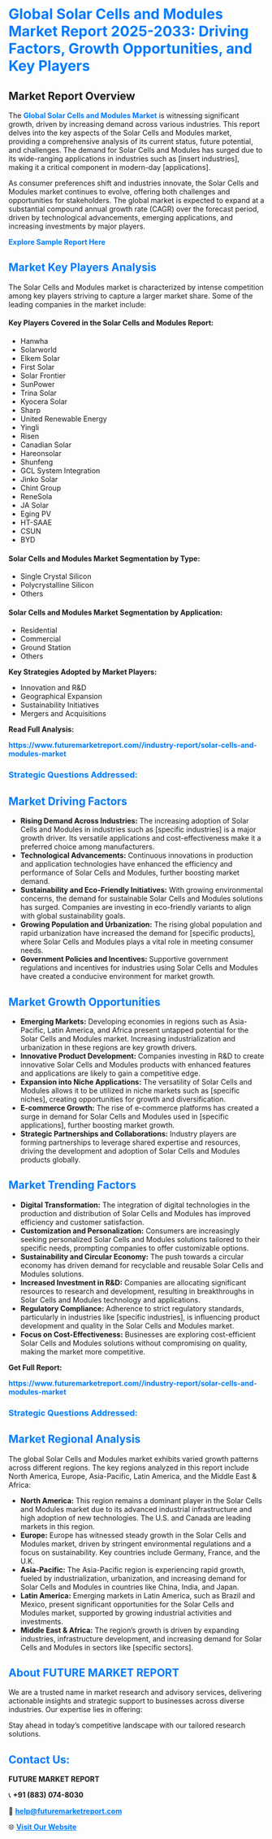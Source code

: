 <h1 style="color: #007BFF;">Global Solar Cells and Modules Market Report 2025-2033: Driving Factors, Growth Opportunities, and Key Players</h1>

<section id="overview">
<h2>Market Report Overview</h2>
<p>The <a href="https://www.futuremarketreport.com//industry-report/solar-cells-and-modules-market" style="color: #007BFF; text-decoration: none;"><strong>Global Solar Cells and Modules Market</strong></a> is witnessing significant growth, driven by increasing demand across various industries. This report delves into the key aspects of the Solar Cells and Modules market, providing a comprehensive analysis of its current status, future potential, and challenges. The demand for Solar Cells and Modules has surged due to its wide-ranging applications in industries such as [insert industries], making it a critical component in modern-day [applications].</p>
<p>As consumer preferences shift and industries innovate, the Solar Cells and Modules market continues to evolve, offering both challenges and opportunities for stakeholders. The global market is expected to expand at a substantial compound annual growth rate (CAGR) over the forecast period, driven by technological advancements, emerging applications, and increasing investments by major players.</p>
</section>

<section id="overview">
<p><a href="https://www.futuremarketreport.com//request-sample/reportId=82099" style="color: #007BFF; text-decoration: none;"><strong>Explore Sample Report Here</strong></a></p>
</section>

<section id="key-players">
<h2 style="color: #007BFF;">Market Key Players Analysis</h2>
<p>The Solar Cells and Modules market is characterized by intense competition among key players striving to capture a larger market share. Some of the leading companies in the market include:</p>
<h4>Key Players Covered in the Solar Cells and Modules Report:</h4>
<ul><li>Hanwha</li><li>Solarworld</li><li>Elkem Solar</li><li>First Solar</li><li>Solar Frontier</li><li>SunPower</li><li>Trina Solar</li><li>Kyocera Solar</li><li>Sharp</li><li>United Renewable Energy</li><li>Yingli</li><li>Risen</li><li>Canadian Solar</li><li>Hareonsolar</li><li>Shunfeng</li><li>GCL System Integration</li><li>Jinko Solar</li><li>Chint Group</li><li>ReneSola</li><li>JA Solar</li><li>Eging PV</li><li>HT-SAAE</li><li>CSUN</li><li>BYD</li></ul>
<h4>Solar Cells and Modules Market Segmentation by Type:</h4>
<ul><li>Single Crystal Silicon</li><li>Polycrystalline Silicon</li><li>Others</li></ul>

<h4>Solar Cells and Modules Market Segmentation by Application:</h4>
<ul><li>Residential</li><li>Commercial</li><li>Ground Station</li><li>Others</li></ul>
<p><strong>Key Strategies Adopted by Market Players:</strong></p>
<ul>
<li>Innovation and R&D</li>
<li>Geographical Expansion</li>
<li>Sustainability Initiatives</li>
<li>Mergers and Acquisitions</li>
</ul>
</section>

<section>
<p><strong>Read Full Analysis: </strong></p><a href="https://www.futuremarketreport.com//industry-report/solar-cells-and-modules-market" style="color: #007BFF; text-decoration: none;"><strong>https://www.futuremarketreport.com//industry-report/solar-cells-and-modules-market</strong></a>
<h3 style="color: #007BFF;">Strategic Questions Addressed:</h3>
</section>

<section id="driving-factors">
<h2 style="color: #007BFF;">Market Driving Factors</h2>
<ul>
<li><strong>Rising Demand Across Industries:</strong> The increasing adoption of Solar Cells and Modules in industries such as [specific industries] is a major growth driver. Its versatile applications and cost-effectiveness make it a preferred choice among manufacturers.</li>
<li><strong>Technological Advancements:</strong> Continuous innovations in production and application technologies have enhanced the efficiency and performance of Solar Cells and Modules, further boosting market demand.</li>
<li><strong>Sustainability and Eco-Friendly Initiatives:</strong> With growing environmental concerns, the demand for sustainable Solar Cells and Modules solutions has surged. Companies are investing in eco-friendly variants to align with global sustainability goals.</li>
<li><strong>Growing Population and Urbanization:</strong> The rising global population and rapid urbanization have increased the demand for [specific products], where Solar Cells and Modules plays a vital role in meeting consumer needs.</li>
<li><strong>Government Policies and Incentives:</strong> Supportive government regulations and incentives for industries using Solar Cells and Modules have created a conducive environment for market growth.</li>
</ul>
</section>

<section id="growth-opportunities">
<h2 style="color: #007BFF;">Market Growth Opportunities</h2>
<ul>
<li><strong>Emerging Markets:</strong> Developing economies in regions such as Asia-Pacific, Latin America, and Africa present untapped potential for the Solar Cells and Modules market. Increasing industrialization and urbanization in these regions are key growth drivers.</li>
<li><strong>Innovative Product Development:</strong> Companies investing in R&D to create innovative Solar Cells and Modules products with enhanced features and applications are likely to gain a competitive edge.</li>
<li><strong>Expansion into Niche Applications:</strong> The versatility of Solar Cells and Modules allows it to be utilized in niche markets such as [specific niches], creating opportunities for growth and diversification.</li>
<li><strong>E-commerce Growth:</strong> The rise of e-commerce platforms has created a surge in demand for Solar Cells and Modules used in [specific applications], further boosting market growth.</li>
<li><strong>Strategic Partnerships and Collaborations:</strong> Industry players are forming partnerships to leverage shared expertise and resources, driving the development and adoption of Solar Cells and Modules products globally.</li>
</ul>
</section>

<section id="trending-factors">
<h2 style="color: #007BFF;">Market Trending Factors</h2>
<ul>
<li><strong>Digital Transformation:</strong> The integration of digital technologies in the production and distribution of Solar Cells and Modules has improved efficiency and customer satisfaction.</li>
<li><strong>Customization and Personalization:</strong> Consumers are increasingly seeking personalized Solar Cells and Modules solutions tailored to their specific needs, prompting companies to offer customizable options.</li>
<li><strong>Sustainability and Circular Economy:</strong> The push towards a circular economy has driven demand for recyclable and reusable Solar Cells and Modules solutions.</li>
<li><strong>Increased Investment in R&D:</strong> Companies are allocating significant resources to research and development, resulting in breakthroughs in Solar Cells and Modules technology and applications.</li>
<li><strong>Regulatory Compliance:</strong> Adherence to strict regulatory standards, particularly in industries like [specific industries], is influencing product development and quality in the Solar Cells and Modules market.</li>
<li><strong>Focus on Cost-Effectiveness:</strong> Businesses are exploring cost-efficient Solar Cells and Modules solutions without compromising on quality, making the market more competitive.</li>
</ul>
</section>

<section>
<p><strong>Get Full Report: </strong></p><a href="https://www.futuremarketreport.com//industry-report/solar-cells-and-modules-market" style="color: #007BFF; text-decoration: none;"><strong>https://www.futuremarketreport.com//industry-report/solar-cells-and-modules-market</strong></a>
<h3 style="color: #007BFF;">Strategic Questions Addressed:</h3>
</section>


<section id="regional-analysis">
<h2 style="color: #007BFF;">Market Regional Analysis</h2>
<p>The global Solar Cells and Modules market exhibits varied growth patterns across different regions. The key regions analyzed in this report include North America, Europe, Asia-Pacific, Latin America, and the Middle East & Africa:</p>
<ul>
<li><strong>North America:</strong> This region remains a dominant player in the Solar Cells and Modules market due to its advanced industrial infrastructure and high adoption of new technologies. The U.S. and Canada are leading markets in this region.</li>
<li><strong>Europe:</strong> Europe has witnessed steady growth in the Solar Cells and Modules market, driven by stringent environmental regulations and a focus on sustainability. Key countries include Germany, France, and the U.K.</li>
<li><strong>Asia-Pacific:</strong> The Asia-Pacific region is experiencing rapid growth, fueled by industrialization, urbanization, and increasing demand for Solar Cells and Modules in countries like China, India, and Japan.</li>
<li><strong>Latin America:</strong> Emerging markets in Latin America, such as Brazil and Mexico, present significant opportunities for the Solar Cells and Modules market, supported by growing industrial activities and investments.</li>
<li><strong>Middle East & Africa:</strong> The region’s growth is driven by expanding industries, infrastructure development, and increasing demand for Solar Cells and Modules in sectors like [specific sectors].</li>
</ul>
</section>

<footer>
<h2 style="color: #007BFF;">About FUTURE MARKET REPORT</h2>
<p>We are a trusted name in market research and advisory services, delivering actionable insights and strategic support to businesses across diverse industries. Our expertise lies in offering:</p>

<p>Stay ahead in today’s competitive landscape with our tailored research solutions.</p>

<h2 style="color: #007BFF;">Contact Us:</h2>
<p><strong>FUTURE MARKET REPORT</strong></p>
<p>📞 <strong>+91 (883) 074-8030</strong></p>
<p>📧 <strong><a href="mailto:help@futuremarketreport.com" style="color: #007BFF;">help@futuremarketreport.com</a></strong></p>
<p>🌐 <strong><a href="https://www.futuremarketreport.com/" style="color: #007BFF;">Visit Our Website</a></strong></p>
</footer>